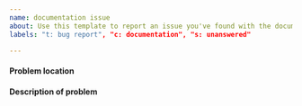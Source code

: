 ```yaml
---
name: documentation issue
about: Use this template to report an issue you've found with the documentation.
labels: "t: bug report", "c: documentation", "s: unanswered"

---
```


<!--

Welcome!  Unfortunately not all documentation is perfect, and if you're opening
a documentation issue we are interested in fixing it.  Please fill out the
template below so that we can solve the problem more quickly; or, alternately,
open a PR with a fix, if you like.

-->

#### Problem location

<!-- Link to incorrect website or location of source file with bad
documentation. -->

#### Description of problem

<!-- Tell us what is wrong with the documentation so we can fix it. -->

